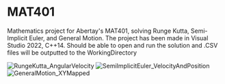 # MAT401
 Mathematics project for Abertay's MAT401, solving Runge Kutta, Semi-Implicit Euler, and General Motion.
The project has been made in Visual Studio 2022, C++14. Should be able to open and run the solution and .CSV files will be outputted to the WorkingDirectory

![RungeKutta_AngularVelocity](https://github.com/TaniCorn/MAT401/assets/63819551/cf99a48e-8f5b-4135-8f06-5836e5c79a7d)
![SemiImplicitEuler_VelocityAndPosition](https://github.com/TaniCorn/MAT401/assets/63819551/80454883-1bba-4bbe-837e-0dbf2bd1364b)
![GeneralMotion_XYMapped](https://github.com/TaniCorn/MAT401/assets/63819551/f02f0e11-ed92-4859-bf3b-b73653c6020b)

